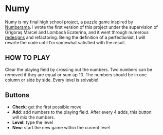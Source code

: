 # Numy
Numy is my final high school project, a puzzle game inspired by [Numberama](https://play.google.com/store/apps/details?id=com.kila.zahlenspielpro.lars). I wrote the first version of this project under the supervision of Grigoraş Marcel and Lombadă Ecaterina, and it went through numerous [redesigns](https://imgur.com/a/8Xdh5fK) and refactoring. Being the definition of a perfectionist, I will rewrite the code until I'm somewhat satisfied with the result.

## HOW TO PLAY
  Clear the playing field by crossing out the numbers. Two numbers can be removed if they are equal or sum up 10.
  The numbers should be in one column or side by side. Every level is solvable!

## Buttons
 * **Check**: get the first possible move
 * **Add**: add numbers to the playing field. After every 4 adds, this button will mix the numbers.
 * **Level**: type the level
 * **New**: start the new game within the current level
